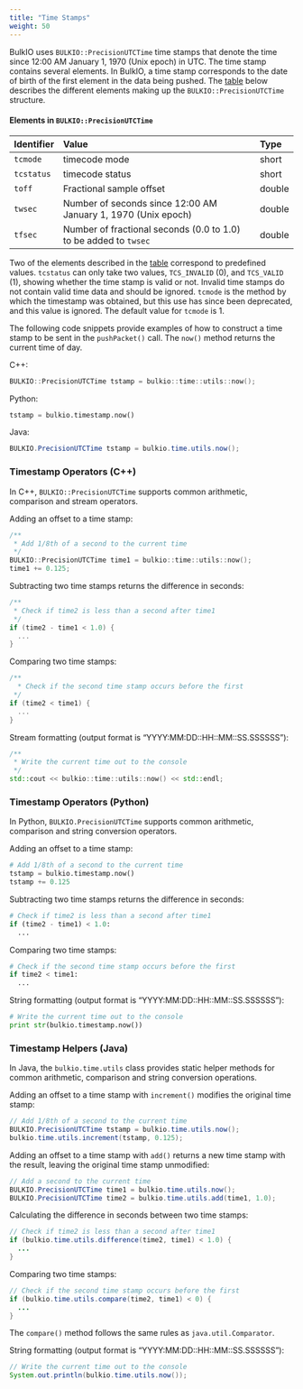 ```yaml
---
title: "Time Stamps"
weight: 50
---
```


BulkIO uses `BULKIO::PrecisionUTCTime` time stamps that denote the time since 12:00 AM January 1, 1970 (Unix epoch) in UTC. The time stamp contains several elements. In BulkIO, a time stamp corresponds to the date of birth of the first element in the data being pushed. The [table](#elements-in-bulkio-precisionutctime) below describes the different elements making up the `BULKIO::PrecisionUTCTime` structure.

#### Elements in `BULKIO::PrecisionUTCTime`

| **Identifier** | **Value**                                                        | **Type** |
| :------------- | :--------------------------------------------------------------- | :------- |
| `tcmode`       | timecode mode                                                    | short    |
| `tcstatus`     | timecode status                                                  | short    |
| `toff`         | Fractional sample offset                                         | double   |
| `twsec`        | Number of seconds since 12:00 AM January 1, 1970 (Unix epoch)    | double   |
| `tfsec`        | Number of fractional seconds (0.0 to 1.0) to be added to `twsec` | double   |

Two of the elements described in the [table](#elements-in-bulkio-precisionutctime) correspond to predefined values. `tcstatus` can only take two values, `TCS_INVALID` (0), and `TCS_VALID` (1), showing whether the time stamp is valid or not. Invalid time stamps do not contain valid time data and should be ignored. `tcmode` is the method by which the timestamp was obtained, but this use has since been deprecated, and this value is ignored. The default value for `tcmode` is 1.

The following code snippets provide examples of how to construct a time stamp to be sent in the `pushPacket()` call. The `now()` method returns the current time of day.

C++:

```c++
BULKIO::PrecisionUTCTime tstamp = bulkio::time::utils::now();
```

Python:

```py
tstamp = bulkio.timestamp.now()
```

Java:

```Java
BULKIO.PrecisionUTCTime tstamp = bulkio.time.utils.now();
```

### Timestamp Operators (C++)

In C++, `BULKIO::PrecisionUTCTime` supports common arithmetic, comparison and stream operators.

Adding an offset to a time stamp:

```c++
/**
 * Add 1/8th of a second to the current time
 */
BULKIO::PrecisionUTCTime time1 = bulkio::time::utils::now();
time1 += 0.125;
```

Subtracting two time stamps returns the difference in seconds:

```c++
/**
 * Check if time2 is less than a second after time1
 */
if (time2 - time1 < 1.0) {
  ...
}
```

Comparing two time stamps:

```c++
/**
  * Check if the second time stamp occurs before the first
 */
if (time2 < time1) {
  ...
}
```

Stream formatting (output format is “YYYY:MM:DD::HH::MM::SS.SSSSSS”):

```c++
/**
 * Write the current time out to the console
 */
std::cout << bulkio::time::utils::now() << std::endl;
```

### Timestamp Operators (Python)

In Python, `BULKIO.PrecisionUTCTime` supports common arithmetic, comparison and string conversion operators.

Adding an offset to a time stamp:

```py
# Add 1/8th of a second to the current time
tstamp = bulkio.timestamp.now()
tstamp += 0.125
```

Subtracting two time stamps returns the difference in seconds:

```py
# Check if time2 is less than a second after time1
if (time2 - time1) < 1.0:
  ...
```

Comparing two time stamps:

```py
# Check if the second time stamp occurs before the first
if time2 < time1:
  ...
```

String formatting (output format is “YYYY:MM:DD::HH::MM::SS.SSSSSS”):

```py
# Write the current time out to the console
print str(bulkio.timestamp.now())
```

### Timestamp Helpers (Java)

In Java, the `bulkio.time.utils` class provides static helper methods for common arithmetic, comparison and string conversion operations.

Adding an offset to a time stamp with `increment()` modifies the original time stamp:

```Java
// Add 1/8th of a second to the current time
BULKIO.PrecisionUTCTime tstamp = bulkio.time.utils.now();
bulkio.time.utils.increment(tstamp, 0.125);
```

Adding an offset to a time stamp with `add()` returns a new time stamp with the result, leaving the original time stamp unmodified:

```Java
// Add a second to the current time
BULKIO.PrecisionUTCTime time1 = bulkio.time.utils.now();
BULKIO.PrecisionUTCTime time2 = bulkio.time.utils.add(time1, 1.0);
```

Calculating the difference in seconds between two time stamps:

```Java
// Check if time2 is less than a second after time1
if (bulkio.time.utils.difference(time2, time1) < 1.0) {
  ...
}
```

Comparing two time stamps:

```Java
// Check if the second time stamp occurs before the first
if (bulkio.time.utils.compare(time2, time1) < 0) {
  ...
}
```

The `compare()` method follows the same rules as `java.util.Comparator`.

String formatting (output format is “YYYY:MM:DD::HH::MM::SS.SSSSSS”):

```Java
// Write the current time out to the console
System.out.println(bulkio.time.utils.now());
```
